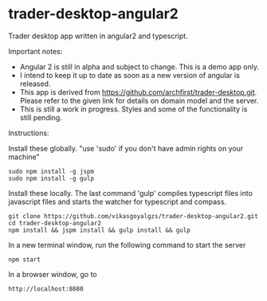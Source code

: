 # trader-desktop-angular2
Trader desktop app written in angular2 and typescript.

Important notes: 
* Angular 2 is still in alpha and subject to change. This is a demo app only. 
* I intend to keep it up to date as soon as a new version of angular is released. 
* This app is derived from https://github.com/archfirst/trader-desktop.git. Please refer 
  to the given link for details on domain model and the server.
* This is still a work in progress. Styles and some of the functionality is still pending.

Instructions:

Install these globally. "use 'sudo' if you don't have admin rights on your machine"
```
sudo npm install -g jspm
sudo npm install -g gulp
```

Install these locally. The last command 'gulp' compiles typescript files into 
javascript files and starts the watcher for typescript and compass.
```
git clone https://github.com/vikasgoyalgzs/trader-desktop-angular2.git
cd trader-desktop-angular2
npm install && jspm install && gulp install && gulp
```
In a new terminal window, run the following command to start the server
```
npm start
```

In a browser window, go to 
```
http://localhost:8080
```
